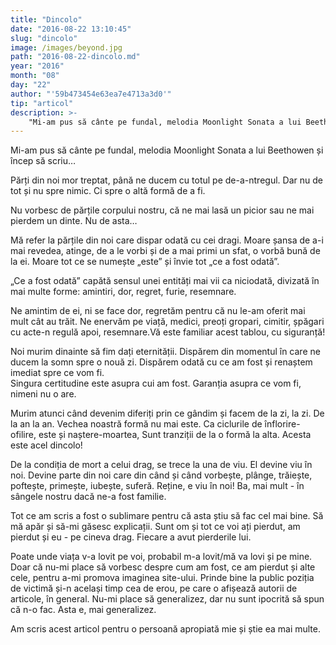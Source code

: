 ```yaml
---
title: "Dincolo"
date: "2016-08-22 13:10:45"
slug: "dincolo"
image: /images/beyond.jpg
path: "2016-08-22-dincolo.md"
year: "2016"
month: "08"
day: "22"
author: "'59b473454e63ea7e4713a3d0'"
tip: "articol"
description: >-
    "Mi-am pus să cânte pe fundal, melodia Moonlight Sonata a lui Beethowen și încep să scriu…Părți din noi mor treptat, până ne ducem cu totul pe de-a-ntregul. Dar nu de tot și nu spre nimic. Ci spre o a"
---
```

<div class="kg-card-markdown"><p>Mi-am pus să cânte pe fundal, melodia Moonlight Sonata a lui Beethowen și încep să scriu…</p>
<p>Părți din noi mor treptat, până ne ducem cu totul pe de-a-ntregul. Dar nu de tot și nu spre nimic. Ci spre o altă formă de a fi.</p>
<p>Nu vorbesc de părțile corpului nostru, că ne mai lasă un picior sau ne mai pierdem un dinte. Nu de asta…</p>
<p>Mă refer la părțile din noi care dispar odată cu cei dragi. Moare șansa de a-i mai revedea, atinge, de a le vorbi și de a mai primi un sfat, o vorbă bună de la ei. Moare tot ce se numește „este” și învie  tot „ce a fost odată”.</p>
<p>„Ce a fost odată” capătă sensul unei entități mai vii ca niciodată, divizată în mai multe forme: amintiri, dor, regret, furie, resemnare.</p>
<p>Ne amintim de ei, ni se face dor, regretăm pentru că nu le-am oferit mai mult cât au trăit. Ne enervăm pe viață, medici, preoți gropari, cimitir, șpăgari cu acte-n regulă apoi, resemnare.Vă este familiar acest tablou, cu siguranță!</p>
<p>Noi murim dinainte să fim dați eternității. Dispărem din momentul în care ne ducem la somn spre o nouă zi. Dispărem odată cu ce am fost și renaștem imediat spre ce vom fi.<br />
Singura certitudine este asupra cui am fost. Garanția asupra ce vom fi, nimeni nu o are.</p>
<p>Murim atunci când devenim diferiți prin ce gândim și facem de la zi, la zi. De la an la an. Vechea noastră formă nu mai este. Ca ciclurile de înflorire-ofilire, este și naștere-moartea, Sunt tranziții de la o formă la alta. Acesta este acel dincolo!</p>
<p>De la condiția de mort a celui drag, se trece la una de viu. El devine viu în noi. Devine parte din noi care din când și când vorbește, plânge, trăiește, poftește, primește, iubește, suferă. Reține, e viu în noi! Ba, mai mult - în sângele nostru dacă ne-a fost familie.</p>
<p>Tot ce am scris a fost o sublimare pentru că asta știu să fac cel mai bine. Să mă apăr și să-mi găsesc explicații. Sunt om și tot ce voi ați pierdut, am pierdut și eu - pe cineva drag. Fiecare a avut pierderile lui.</p>
<p>Poate unde viața v-a lovit pe voi, probabil m-a lovit/mă va lovi și pe mine. Doar că nu-mi place să vorbesc despre cum am fost, ce am pierdut și alte cele, pentru a-mi promova imaginea site-ului. Prinde bine la public poziția de victimă și-n același timp cea de erou, pe care o afișează autorii de articole, în general. Nu-mi place să generalizez, dar nu sunt ipocrită să spun că n-o fac. Asta e, mai generalizez.</p>
<p>Am scris acest articol pentru o persoană apropiată mie și știe ea mai multe.<br />
 </p>
</div>
    